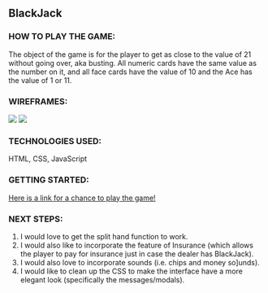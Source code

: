 ## BlackJack

### HOW TO PLAY THE GAME:

The object of the game is for the player to get as close to the value of 21 without going over, aka busting. All numeric cards have the same value as the number on it, and all face cards have the value of 10 and the Ace has the value of 1 or 11.

### WIREFRAMES:

![](https://i.imgur.com/ciw7HvA.png)
![](https://i.imgur.com/EAuAmU4.png)

### TECHNOLOGIES USED: 

HTML, CSS, JavaScript

### GETTING STARTED: 

[Here is a link for a chance to play the game! ](https://skimalee.github.io/blackjack/)

### NEXT STEPS:

1. I would love to get the split hand function to work.
2. I would also like to incorporate the feature of Insurance (which allows the player to pay for insurance just in case the dealer has BlackJack).
3. I would also love to incorporate sounds (i.e. chips and money so]unds).
4. I would like to clean up the CSS to make the interface have a more elegant look (specifically the messages/modals).